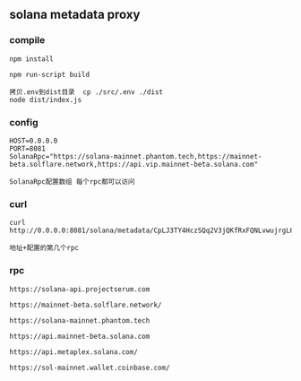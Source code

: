 ## solana metadata proxy 

### compile

    npm install
    
    npm run-script build
    
    拷贝.env到dist目录  cp ./src/.env ./dist
    node dist/index.js

### config

    HOST=0.0.0.0
    PORT=8081
    SolanaRpc="https://solana-mainnet.phantom.tech,https://mainnet-beta.solflare.network,https://api.vip.mainnet-beta.solana.com"
    
    SolanaRpc配置数组 每个rpc都可以访问 

### curl

    curl http://0.0.0.0:8081/solana/metadata/CpLJ3TY4HczSQq2V3jQKfRxFQNLvwujrgL6J8vhsruG2/1
    
    地址+配置的第几个rpc

### rpc

    https://solana-api.projectserum.com
    
    https://mainnet-beta.solflare.network/
    
    https://solana-mainnet.phantom.tech
    
    https://api.mainnet-beta.solana.com
    
    https://api.metaplex.solana.com/
    
    https://sol-mainnet.wallet.coinbase.com/
    
    
